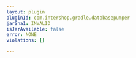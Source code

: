 ```yaml
---
layout: plugin
pluginId: com.intershop.gradle.databasepumper
jarSha1: INVALID
isJarAvailable: false
error: NONE
violations: []

---
```

